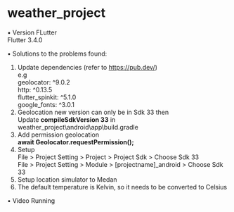 # weather_project

• Version FLutter
<br />Flutter 3.4.0

• Solutions to the problems found:
1. Update dependencies (refer to https://pub.dev/)
<br />e.g
<br />geolocator: ^9.0.2
<br />http: ^0.13.5
<br />flutter_spinkit: ^5.1.0
<br />google_fonts: ^3.0.1
2. Geolocation new version can only be in Sdk 33 then
<br />Update **compileSdkVersion 33** in weather_project\android\app\build.gradle
3. Add permission geolocation
<br />**await Geolocator.requestPermission();**
4. Setup
<br />File > Project Setting > Project > Project Sdk > Choose Sdk 33
<br />File > Project Setting > Module > [projectname]_android > Choose Sdk 33
5. Setup location simulator to Medan
6. The default temperature is Kelvin, so it needs to be converted to Celsius

• Video Running



